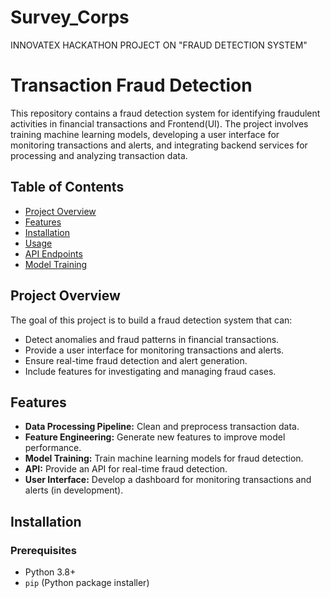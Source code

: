 # Survey_Corps
INNOVATEX HACKATHON PROJECT ON "FRAUD DETECTION SYSTEM"

# Transaction Fraud Detection

This repository contains a fraud detection system for identifying fraudulent activities in financial transactions and Frontend(UI). The project involves training machine learning models, developing a user interface for monitoring transactions and alerts, and integrating backend services for processing and analyzing transaction data.

## Table of Contents

- [Project Overview](#project-overview)
- [Features](#features)
- [Installation](#installation)
- [Usage](#usage)
- [API Endpoints](#api-endpoints)
- [Model Training](#model-training)


## Project Overview

The goal of this project is to build a fraud detection system that can:
- Detect anomalies and fraud patterns in financial transactions.
- Provide a user interface for monitoring transactions and alerts.
- Ensure real-time fraud detection and alert generation.
- Include features for investigating and managing fraud cases.

## Features

- **Data Processing Pipeline:** Clean and preprocess transaction data.
- **Feature Engineering:** Generate new features to improve model performance.
- **Model Training:** Train machine learning models for fraud detection.
- **API:** Provide an API for real-time fraud detection.
- **User Interface:** Develop a dashboard for monitoring transactions and alerts (in development).

## Installation

### Prerequisites

- Python 3.8+
- `pip` (Python package installer)
